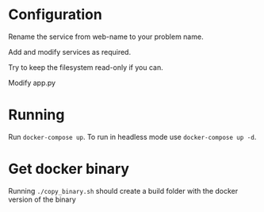 # Configuration

Rename the service from web-name to your problem name.

Add and modify services as required.

Try to keep the filesystem read-only if you can.

Modify app.py

# Running

Run `docker-compose up`.
To run in headless mode use `docker-compose up -d`.

# Get docker binary

Running `./copy_binary.sh` should create a build folder with the docker version of the binary
